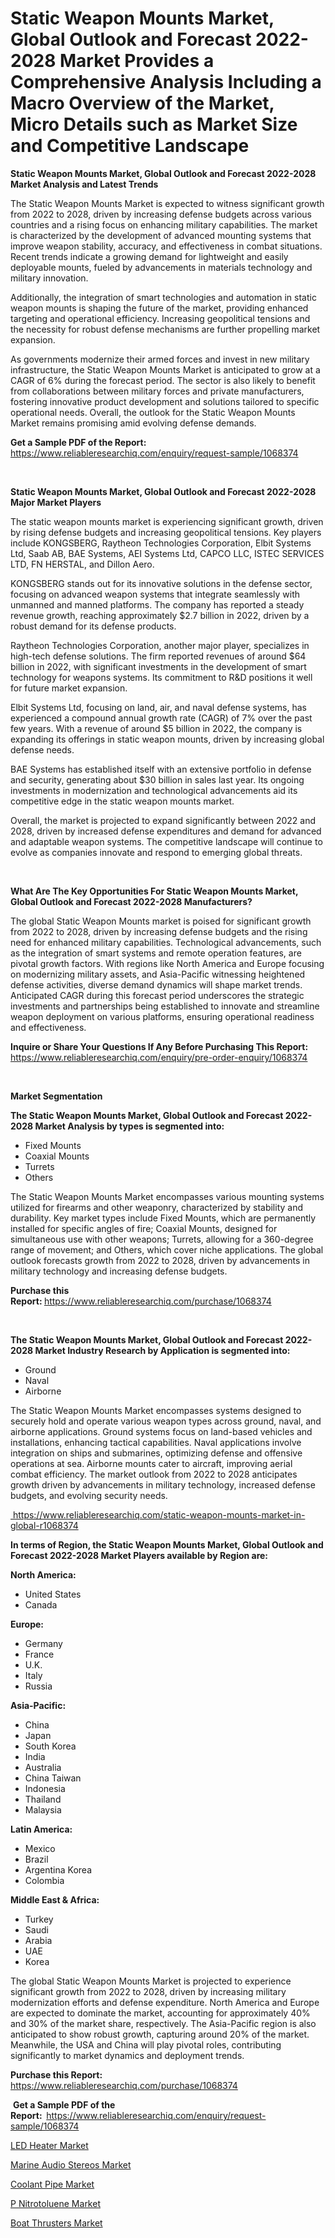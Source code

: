 <p><h1>Static Weapon Mounts Market, Global Outlook and Forecast 2022-2028 Market Provides a Comprehensive Analysis Including a Macro Overview of the Market, Micro Details such as Market Size and Competitive Landscape</h1></p><p><strong>Static Weapon Mounts Market, Global Outlook and Forecast 2022-2028 Market Analysis and Latest Trends</strong></p>
<p><p>The Static Weapon Mounts Market is expected to witness significant growth from 2022 to 2028, driven by increasing defense budgets across various countries and a rising focus on enhancing military capabilities. The market is characterized by the development of advanced mounting systems that improve weapon stability, accuracy, and effectiveness in combat situations. Recent trends indicate a growing demand for lightweight and easily deployable mounts, fueled by advancements in materials technology and military innovation.</p><p>Additionally, the integration of smart technologies and automation in static weapon mounts is shaping the future of the market, providing enhanced targeting and operational efficiency. Increasing geopolitical tensions and the necessity for robust defense mechanisms are further propelling market expansion.</p><p>As governments modernize their armed forces and invest in new military infrastructure, the Static Weapon Mounts Market is anticipated to grow at a CAGR of 6% during the forecast period. The sector is also likely to benefit from collaborations between military forces and private manufacturers, fostering innovative product development and solutions tailored to specific operational needs. Overall, the outlook for the Static Weapon Mounts Market remains promising amid evolving defense demands.</p></p>
<p><strong>Get a Sample PDF of the Report:&nbsp;</strong> <a href="https://www.reliableresearchiq.com/enquiry/request-sample/1068374?utm_campaign=1123&utm_medium=2&utm_source=Github&utm_content=ia&utm_term=03122024&utm_id=static-weapon-mounts-market-global-outlook-and-forecast-2022-2028">https://www.reliableresearchiq.com/enquiry/request-sample/1068374</a></p>
<p>&nbsp;</p>
<p><strong>Static Weapon Mounts Market, Global Outlook and Forecast 2022-2028 Major Market Players</strong></p>
<p><p>The static weapon mounts market is experiencing significant growth, driven by rising defense budgets and increasing geopolitical tensions. Key players include KONGSBERG, Raytheon Technologies Corporation, Elbit Systems Ltd, Saab AB, BAE Systems, AEI Systems Ltd, CAPCO LLC, ISTEC SERVICES LTD, FN HERSTAL, and Dillon Aero.</p><p>KONGSBERG stands out for its innovative solutions in the defense sector, focusing on advanced weapon systems that integrate seamlessly with unmanned and manned platforms. The company has reported a steady revenue growth, reaching approximately $2.7 billion in 2022, driven by a robust demand for its defense products.</p><p>Raytheon Technologies Corporation, another major player, specializes in high-tech defense solutions. The firm reported revenues of around $64 billion in 2022, with significant investments in the development of smart technology for weapons systems. Its commitment to R&D positions it well for future market expansion.</p><p>Elbit Systems Ltd, focusing on land, air, and naval defense systems, has experienced a compound annual growth rate (CAGR) of 7% over the past few years. With a revenue of around $5 billion in 2022, the company is expanding its offerings in static weapon mounts, driven by increasing global defense needs.</p><p>BAE Systems has established itself with an extensive portfolio in defense and security, generating about $30 billion in sales last year. Its ongoing investments in modernization and technological advancements aid its competitive edge in the static weapon mounts market.</p><p>Overall, the market is projected to expand significantly between 2022 and 2028, driven by increased defense expenditures and demand for advanced and adaptable weapon systems. The competitive landscape will continue to evolve as companies innovate and respond to emerging global threats.</p></p>
<p>&nbsp;</p>
<p><strong>What Are The Key Opportunities For Static Weapon Mounts Market, Global Outlook and Forecast 2022-2028 Manufacturers?</strong></p>
<p><p>The global Static Weapon Mounts market is poised for significant growth from 2022 to 2028, driven by increasing defense budgets and the rising need for enhanced military capabilities. Technological advancements, such as the integration of smart systems and remote operation features, are pivotal growth factors. With regions like North America and Europe focusing on modernizing military assets, and Asia-Pacific witnessing heightened defense activities, diverse demand dynamics will shape market trends. Anticipated CAGR during this forecast period underscores the strategic investments and partnerships being established to innovate and streamline weapon deployment on various platforms, ensuring operational readiness and effectiveness.</p></p>
<p><strong>Inquire or Share Your Questions If Any Before Purchasing This Report:</strong> <a href="https://www.reliableresearchiq.com/enquiry/pre-order-enquiry/1068374?utm_campaign=1123&utm_medium=2&utm_source=Github&utm_content=ia&utm_term=03122024&utm_id=static-weapon-mounts-market-global-outlook-and-forecast-2022-2028">https://www.reliableresearchiq.com/enquiry/pre-order-enquiry/1068374</a></p>
<p>&nbsp;</p>
<p><strong>Market Segmentation</strong></p>
<p><strong>The Static Weapon Mounts Market, Global Outlook and Forecast 2022-2028 Market Analysis by types is segmented into:</strong></p>
<p><ul><li>Fixed Mounts</li><li>Coaxial Mounts</li><li>Turrets</li><li>Others</li></ul></p>
<p><p>The Static Weapon Mounts Market encompasses various mounting systems utilized for firearms and other weaponry, characterized by stability and durability. Key market types include Fixed Mounts, which are permanently installed for specific angles of fire; Coaxial Mounts, designed for simultaneous use with other weapons; Turrets, allowing for a 360-degree range of movement; and Others, which cover niche applications. The global outlook forecasts growth from 2022 to 2028, driven by advancements in military technology and increasing defense budgets.</p></p>
<p><strong>Purchase this Report:&nbsp;</strong><a href="https://www.reliableresearchiq.com/purchase/1068374?utm_campaign=1123&utm_medium=2&utm_source=Github&utm_content=ia&utm_term=03122024&utm_id=static-weapon-mounts-market-global-outlook-and-forecast-2022-2028">https://www.reliableresearchiq.com/purchase/1068374</a></p>
<p>&nbsp;</p>
<p><strong>The Static Weapon Mounts Market, Global Outlook and Forecast 2022-2028 Market Industry Research by Application is segmented into:</strong></p>
<p><ul><li>Ground</li><li>Naval</li><li>Airborne</li></ul></p>
<p><p>The Static Weapon Mounts Market encompasses systems designed to securely hold and operate various weapon types across ground, naval, and airborne applications. Ground systems focus on land-based vehicles and installations, enhancing tactical capabilities. Naval applications involve integration on ships and submarines, optimizing defense and offensive operations at sea. Airborne mounts cater to aircraft, improving aerial combat efficiency. The market outlook from 2022 to 2028 anticipates growth driven by advancements in military technology, increased defense budgets, and evolving security needs.</p></p>
<p><a href="https://www.reliableresearchiq.com/static-weapon-mounts-market-in-global-r1068374?utm_campaign=1123&utm_medium=2&utm_source=Github&utm_content=ia&utm_term=03122024&utm_id=static-weapon-mounts-market-global-outlook-and-forecast-2022-2028">&nbsp;https://www.reliableresearchiq.com/static-weapon-mounts-market-in-global-r1068374</a></p>
<p><strong>In terms of Region, the Static Weapon Mounts Market, Global Outlook and Forecast 2022-2028 Market Players available by Region are:</strong></p>
<p>
    <p> <strong> North America: </strong>
        <ul>
            <li>United States</li>
            <li>Canada</li>
        </ul>
        </p> 
    <p> <strong> Europe: </strong>
        <ul>
            <li>Germany</li>
            <li>France</li>
            <li>U.K.</li>
            <li>Italy</li>
            <li>Russia</li>
        </ul>
        </p> 
    <p> <strong> Asia-Pacific: </strong>
        <ul>
            <li>China</li>
            <li>Japan</li>
            <li>South Korea</li>
            <li>India</li>
            <li>Australia</li>
            <li>China Taiwan</li>
            <li>Indonesia</li>
            <li>Thailand</li>
            <li>Malaysia</li>
        </ul>
        </p> 
    <p> <strong> Latin America: </strong>
        <ul>
            <li>Mexico</li>
            <li>Brazil</li>
            <li>Argentina Korea</li>
            <li>Colombia</li>
        </ul>
        </p> 
    <p> <strong> Middle East & Africa: </strong>
        <ul>
            <li>Turkey</li>
            <li>Saudi</li>
            <li>Arabia</li>
            <li>UAE</li>
            <li>Korea</li>
        </ul>
    </p>
    </p>
<p><p>The global Static Weapon Mounts Market is projected to experience significant growth from 2022 to 2028, driven by increasing military modernization efforts and defense expenditure. North America and Europe are expected to dominate the market, accounting for approximately 40% and 30% of the market share, respectively. The Asia-Pacific region is also anticipated to show robust growth, capturing around 20% of the market. Meanwhile, the USA and China will play pivotal roles, contributing significantly to market dynamics and deployment trends.</p></p>
<p><strong>Purchase this Report: </strong><a href="https://www.reliableresearchiq.com/purchase/1068374?utm_campaign=1123&utm_medium=2&utm_source=Github&utm_content=ia&utm_term=03122024&utm_id=static-weapon-mounts-market-global-outlook-and-forecast-2022-2028">https://www.reliableresearchiq.com/purchase/1068374</a></p>
<p>&nbsp;<strong>Get a Sample PDF of the Report:&nbsp;&nbsp;</strong><a href="https://www.reliableresearchiq.com/enquiry/request-sample/1068374?utm_campaign=1123&utm_medium=2&utm_source=Github&utm_content=ia&utm_term=03122024&utm_id=static-weapon-mounts-market-global-outlook-and-forecast-2022-2028">https://www.reliableresearchiq.com/enquiry/request-sample/1068374</a></p>
<p><strong></strong></p>
<p><p><a href="https://www.linkedin.com/pulse/regional-development-deployment-revenue-growth-led-heater-market-rdbcf?utm_campaign=1123&utm_medium=2&utm_source=Github&utm_content=ia&utm_term=03122024&utm_id=static-weapon-mounts-market-global-outlook-and-forecast-2022-2028">LED Heater Market</a></p><p><a href="https://issuu.com/reportprime-2/docs/marine-audio-stereos-market-size-2030.pptx?utm_campaign=1123&utm_medium=2&utm_source=Github&utm_content=ia&utm_term=03122024&utm_id=static-weapon-mounts-market-global-outlook-and-forecast-2022-2028">Marine Audio Stereos Market</a></p><p><a href="https://www.linkedin.com/pulse/coolant-pipe-market-scopeexpected-see-significant-increase-revenue-5lxve?utm_campaign=1123&utm_medium=2&utm_source=Github&utm_content=ia&utm_term=03122024&utm_id=static-weapon-mounts-market-global-outlook-and-forecast-2022-2028">Coolant Pipe Market</a></p><p><a href="https://www.linkedin.com/pulse/detailed-report-p-nitrotoluene-market-growth-share-92-cagr-vs5te?utm_campaign=1123&utm_medium=2&utm_source=Github&utm_content=ia&utm_term=03122024&utm_id=static-weapon-mounts-market-global-outlook-and-forecast-2022-2028">P Nitrotoluene Market</a></p><p><a href="https://issuu.com/reportprime-2/docs/boat-thrusters-market-size-2030.pptx?utm_campaign=1123&utm_medium=2&utm_source=Github&utm_content=ia&utm_term=03122024&utm_id=static-weapon-mounts-market-global-outlook-and-forecast-2022-2028">Boat Thrusters Market</a></p></p>